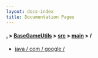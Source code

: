 ```yaml
---
layout: docs-index
title: Documentation Pages
---
```

#### [.](./../../../index) > [BaseGameUtils](./../../index) > [src](./../index) > [main](./index) > **/**

- [java / com / google / ](java/com/google/)
